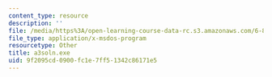 ```yaml
---
content_type: resource
description: ''
file: /media/https%3A/open-learning-course-data-rc.s3.amazonaws.com/6-837-computer-graphics-fall-2012/9f2095cd0900fc1e7ff51342c86171e5_a3soln.exe
file_type: application/x-msdos-program
resourcetype: Other
title: a3soln.exe
uid: 9f2095cd-0900-fc1e-7ff5-1342c86171e5
---
```


